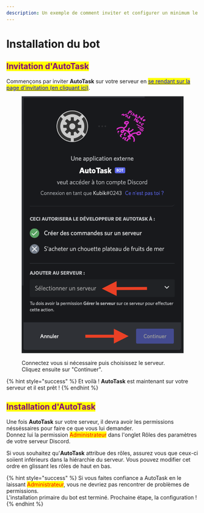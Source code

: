 ```yaml
---
description: Un exemple de comment inviter et configurer un minimum le bot.
---
```


# Installation du bot

## <mark style="color:purple;">Invitation d'AutoTask</mark>

Commençons par inviter **AutoTask** sur votre serveur en [<mark style="color:blue;">se rendant sur la page d'invitation (en cliquant ici)</mark>](https://discord.com/api/oauth2/authorize?client\_id=1031790327570374686\&permissions=8\&scope=bot%20applications.commands).

<figure><img src=".gitbook/assets/invite-bot.png" alt=""><figcaption><p>Connectez vous si nécessaire puis choisissez le serveur. Cliquez ensuite sur "Continuer".</p></figcaption></figure>

{% hint style="success" %}
Et voilà ! **AutoTask** est maintenant sur votre serveur et il est prêt !
{% endhint %}

## <mark style="color:purple;">Installation d'AutoTask</mark>

Une fois **AutoTask** sur votre serveur, il devra avoir les permissions nésséssaires pour faire ce que vous lui demander.\
Donnez lui la permission <mark style="color:red;">Administrateur</mark> dans l'onglet Rôles des paramètres de votre serveur Discord.

Si vous souhaitez qu'**AutoTask** attribue des rôles, assurez vous que ceux-ci soiient inférieurs dans la hiérarchie du serveur. Vous pouvez modifier cet ordre en glissant les rôles de haut en bas.

{% hint style="success" %}
Si vous faites confiance a AutoTask en le laissant <mark style="color:red;">Administrateur</mark>, vous ne devriez pas rencontrer de problèmes de permissions.\
L'installation primaire du bot est terminé. Prochaine étape, la configuration !
{% endhint %}
